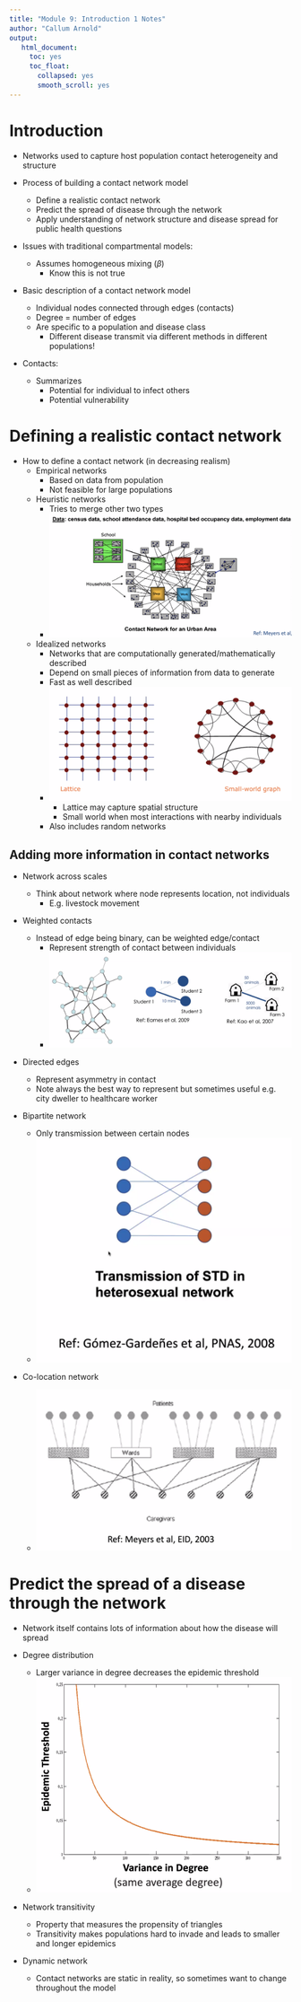 ```yaml
---
title: "Module 9: Introduction 1 Notes"
author: "Callum Arnold"
output:
   html_document:
     toc: yes
     toc_float:
       collapsed: yes
       smooth_scroll: yes
---
```


# Introduction 

- Networks used to capture host population contact heterogeneity and structure
- Process of building a contact network model
  - Define a realistic contact network
  - Predict the spread of disease through the network
  - Apply understanding of network structure and disease spread for public
    health questions

- Issues with traditional compartmental models:
  - Assumes homogeneous mixing ($\beta$)
    - Know this is not true

- Basic description of a contact network model
  - Individual nodes connected through edges (contacts)
  - Degree = number of edges 
  - Are specific to a population and disease class
    - Different disease transmit via different methods in different populations!

- Contacts:
  - Summarizes
    - Potential for individual to infect others
    - Potential vulnerability

# Defining a realistic contact network

- How to define a contact network (in decreasing realism)
  - Empirical networks
    - Based on data from population
    - Not feasible for large populations
  - Heuristic networks
    - Tries to merge other two types
    - ![](2021-07-14-15-01-50.png)
  - Idealized networks
    - Networks that are computationally generated/mathematically described
    - Depend on small pieces of information from data to generate
    - Fast as well described
    - ![](2021-07-14-15-02-50.png)
      - Lattice may capture spatial structure
      - Small world when most interactions with nearby individuals
    - Also includes random networks

## Adding more information in contact networks

- Network across scales
  - Think about network where node represents location, not individuals
    - E.g. livestock movement

- Weighted contacts
  - Instead of edge being binary, can be weighted edge/contact
    - Represent strength of contact between individuals
    - ![](2021-07-14-15-11-32.png)

- Directed edges
  - Represent asymmetry in contact
  - Note always the best way to represent but sometimes useful e.g. city dweller
    to healthcare worker

- Bipartite network
  - Only transmission between certain nodes
  - ![](2021-07-14-15-14-08.png)

- Co-location network
  - ![](2021-07-14-15-15-01.png)

# Predict the spread of a disease through the network

- Network itself contains lots of information about how the disease will spread
- Degree distribution
  - Larger variance in degree decreases the epidemic threshold
  - ![](2021-07-14-15-22-35.png)

- Network transitivity
  - Property that measures the propensity of triangles
  - Transitivity makes populations hard to invade and leads to smaller and
    longer epidemics

- Dynamic network
  - Contact networks are static in reality, so sometimes want to change
    throughout the model
